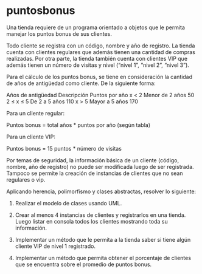 # puntosbonus
Una tienda requiere de un programa orientado a objetos que le permita manejar los puntos bonus de sus clientes. 

Todo cliente se registra con un código, nombre y año de registro. La tienda cuenta con clientes regulares que además tienen una cantidad de compras realizadas. Por otra parte, la tienda también cuenta con clientes VIP que además tienen un número de visitas y nivel (“nivel 1”, “nivel 2”, “nivel 3”). 

Para el cálculo de los puntos bonus, se tiene en consideración la cantidad de años de antigüedad como cliente. De la siguiente forma: 

Años de antigüedad     Descripción      Puntos por año 
    x < 2             Menor de 2 años        50 
  2 ≤ x ≤ 5            De 2 a 5 años         110
    x > 5              Mayor a 5 años        170 
 

Para un cliente regular: 

Puntos bonus = total años * puntos por año (según tabla) 
 

Para un cliente VIP: 

Puntos bonus = 15 puntos * número de visitas 

Por temas de seguridad, la información básica de un cliente (código, nombre, año de registro) no puede ser modificada luego de ser registrada. Tampoco se permite la creación de instancias de clientes que no sean regulares o vip. 

Aplicando herencia, polimorfismo y clases abstractas, resolver lo siguiente: 

1. Realizar el modelo de clases usando UML.

2. Crear al menos 4 instancias de clientes y registrarlos en una tienda. Luego listar en consola todos los clientes mostrando toda su información.

3. Implementar un método que le permita a la tienda saber si tiene algún cliente VIP de nivel 1 registrado.  

4. Implementar un método que permita obtener el porcentaje de clientes que se encuentra sobre el promedio de puntos bonus.
